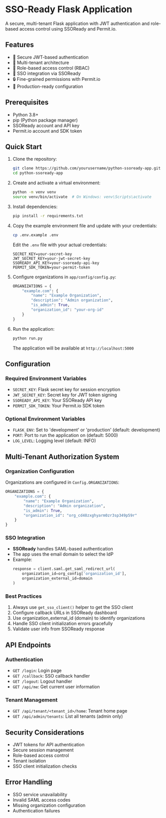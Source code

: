 # SSO-Ready Flask Application

A secure, multi-tenant Flask application with JWT authentication and role-based access control using SSOReady and Permit.io.

## Features

- 🔐 Secure JWT-based authentication
- 🏢 Multi-tenant architecture
- 👥 Role-based access control (RBAC)
- 🔄 SSO integration via SSOReady
- 🔒 Fine-grained permissions with Permit.io
- 🚀 Production-ready configuration

## Prerequisites

- Python 3.8+
- pip (Python package manager)
- SSOReady account and API key
- Permit.io account and SDK token

## Quick Start

1. Clone the repository:

   ```bash
   git clone https://github.com/yourusername/python-ssoready-app.git
   cd python-ssoready-app
   ```

2. Create and activate a virtual environment:

   ```bash
   python -m venv venv
   source venv/bin/activate  # On Windows: venv\Scripts\activate
   ```

3. Install dependencies:

   ```bash
   pip install -r requirements.txt
   ```

4. Copy the example environment file and update with your credentials:

   ```bash
   cp .env.example .env
   ```

   Edit the `.env` file with your actual credentials:
   ```env
   SECRET_KEY=your-secret-key
   JWT_SECRET_KEY=your-jwt-secret-key
   SSOREADY_API_KEY=your-ssoready-api-key
   PERMIT_SDK_TOKEN=your-permit-token
   ```

5. Configure organizations in `app/config/config.py`:
   ```python
   ORGANIZATIONS = {
       "example.com": {
           "name": "Example Organization",
           "description": "Admin organization",
           "is_admin": True,
           "organization_id": "your-org-id"
       }
   }
   ```

6. Run the application:

   ```bash
   python run.py
   ```

   The application will be available at `http://localhost:5000`

## Configuration

### Required Environment Variables

- `SECRET_KEY`: Flask secret key for session encryption
- `JWT_SECRET_KEY`: Secret key for JWT token signing
- `SSOREADY_API_KEY`: Your SSOReady API key
- `PERMIT_SDK_TOKEN`: Your Permit.io SDK token

### Optional Environment Variables

- `FLASK_ENV`: Set to 'development' or 'production' (default: development)
- `PORT`: Port to run the application on (default: 5000)
- `LOG_LEVEL`: Logging level (default: INFO)

## Multi-Tenant Authorization System

### Organization Configuration

Organizations are configured in `Config.ORGANIZATIONS`:
```python
ORGANIZATIONS = {
    "example.com": {
        "name": "Example Organization",
        "description": "Admin organization",
        "is_admin": True,
        "organization_id": "org_cd48zxghyarm0zr3sp349p59r"
    }
}
```

### SSO Integration

- **SSOReady** handles SAML-based authentication
- The app uses the email domain to select the IdP
- Example:
  ```python
  response = client.saml.get_saml_redirect_url(
      organization_id=org_config['organization_id'],
      organization_external_id=domain
  )
  ```

### Best Practices

1. Always use `get_sso_client()` helper to get the SSO client
2. Configure callback URLs in SSOReady dashboard
3. Use organization_external_id (domain) to identify organizations
4. Handle SSO client initialization errors gracefully
5. Validate user info from SSOReady response

## API Endpoints

### Authentication
- `GET /login`: Login page
- `GET /callback`: SSO callback handler
- `GET /logout`: Logout handler
- `GET /api/me`: Get current user information

### Tenant Management
- `GET /api/tenant/<tenant_id>/home`: Tenant home page
- `GET /api/admin/tenants`: List all tenants (admin only)

## Security Considerations

- JWT tokens for API authentication
- Secure session management
- Role-based access control
- Tenant isolation
- SSO client initialization checks

## Error Handling

- SSO service unavailability
- Invalid SAML access codes
- Missing organization configuration
- Authentication failures
